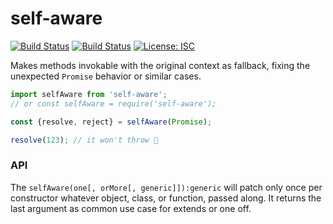 # self-aware

[![Build Status](https://travis-ci.com/WebReflection/self-aware.svg?branch=master)](https://travis-ci.com/WebReflection/self-aware) [![Build Status](https://travis-ci.org/WebReflection/self-aware.svg?branch=master)](https://travis-ci.org/WebReflection/self-aware) [![License: ISC](https://img.shields.io/badge/License-ISC-yellow.svg)](https://opensource.org/licenses/ISC)

Makes methods invokable with the original context as fallback,
fixing the unexpected `Promise` behavior or similar cases.

```js
import selfAware from 'self-aware';
// or const selfAware = require('self-aware');

const {resolve, reject} = selfAware(Promise);

resolve(123); // it won't throw 🎉
```

### API

The `selfAware(one[, orMore[, generic]]):generic` will patch only once per constructor whatever object, class, or function, passed along. It returns the last argument as common use case for extends or one off.
